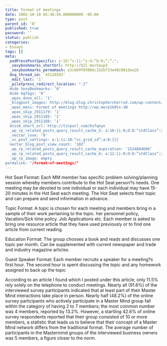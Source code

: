 ```yaml
---
title: Format of meetings
date: 2005-10-10 05:38:59.000000000 -05:00
type: post
parent_id: ‘0’
published: true
password: ’’
status: publish
categories:
- Essays
tags: []
meta:
  podPressPostSpecific: s:19:“s:11:“s:4:“b:0;”;”;";
  _sexybookmarks_shortUrl: http://b2l.me/5aup3
  _sexybookmarks_permaHash: e3cbb9f6506bc1b2b733e481901dea2b
  dsq_thread_id: ‘43128593’
  _edit_last: ‘1’
  _pilotpress_redirect_location: "-1”
  Hide SexyBookmarks: ‘0’
  Hide OgTags: ‘0’
  _wpas_done_all: ‘1’
  _blogpost_images: http://blog.blog.christophersherrod.com/wp-content/uploads/images/video1.jpg
  _wpas_mess: Format of meetings http://wp.me/p1k8tx-1W
  _wpas_skip_2911179: ‘1’
  _wpas_skip_2911185: ‘1’
  _wpas_skip_2911188: ‘1’
  dcssb_short_url: http://tinyurl.com/ksfqnyn
  _wp_rp_related_posts_query_result_cache_5: a:10:{i:0;O:8:“stdClass”:2:{s:7:“post_id”;s:3:“130”;s:5:“score”;s:18:“33.851334780205676”;}i:1;O:8:“stdClass”:2:{s:7:“post_id”;s:3:“125”;s:5:“score”;s:17:“32.18069144176567”;}i:2;O:8:“stdClass”:2:{s:7:“post_id”;s:3:“123”;s:5:“score”;s:18:“27.210878141996893”;}i:3;O:8:“stdClass”:2:{s:7:“post_id”;s:3:“119”;s:5:“score”;s:18:“27.210878141996893”;}i:4;O:8:“stdClass”:2:{s:7:“post_id”;s:3:“124”;s:5:“score”;s:17:“24.72930458729236”;}i:5;O:8:“stdClass”:2:{s:7:“post_id”;s:2:“20”;s:5:“score”;s:17:“24.72930458729236”;}i:6;O:8:“stdClass”:2:{s:7:“post_id”;s:4:“2282”;s:5:“score”;s:18:“11.237610781449991”;}i:7;O:8:“stdClass”:2:{s:7:“post_id”;s:4:“6806”;s:5:“score”;s:17:“9.122030192913318”;}i:8;O:8:“stdClass”:2:{s:7:“post_id”;s:3:“347”;s:5:“score”;s:17:“9.122030192913318”;}i:9;O:8:“stdClass”:2:{s:7:“post_id”;s:2:“29”;s:5:“score”;s:16:“8.10037894542953”;}}
  _nectar_love: ‘0’
  _vc_post_settings: a:1:{s:10:“vc_grid_id”;a:0:{}}
  nectar_blog_post_view_count: ‘102’
  _wp_rp_related_posts_query_result_cache_expiration: ‘1524884600’
  _wp_rp_related_posts_query_result_cache_6: a:12:{i:0;O:8:“stdClass”:2:{s:7:“post_id”;s:4:“1211”;s:5:“score”;s:17:“52.65090593228955”;}i:1;O:8:“stdClass”:2:{s:7:“post_id”;s:3:“130”;s:5:“score”;s:17:“47.68109263260166”;}i:2;O:8:“stdClass”:2:{s:7:“post_id”;s:3:“295”;s:5:“score”;s:18:“46.657442384498616”;}i:3;O:8:“stdClass”:2:{s:7:“post_id”;s:3:“404”;s:5:“score”;s:17:“42.46316014693734”;}i:4;O:8:“stdClass”:2:{s:7:“post_id”;s:3:“320”;s:5:“score”;s:17:“42.46316014693734”;}i:5;O:8:“stdClass”:2:{s:7:“post_id”;s:3:“312”;s:5:“score”;s:17:“42.46316014693734”;}i:6;O:8:“stdClass”:2:{s:7:“post_id”;s:3:“605”;s:5:“score”;s:17:“40.97427919695004”;}i:7;O:8:“stdClass”:2:{s:7:“post_id”;s:3:“412”;s:5:“score”;s:17:“40.97427919695004”;}i:8;O:8:“stdClass”:2:{s:7:“post_id”;s:3:“123”;s:5:“score”;s:17:“40.97427919695004”;}i:9;O:8:“stdClass”:2:{s:7:“post_id”;s:3:“119”;s:5:“score”;s:17:“40.97427919695004”;}i:10;O:8:“stdClass”:2:{s:7:“post_id”;s:4:“4806”;s:5:“score”;s:17:“37.40469759723801”;}i:11;O:8:“stdClass”:2:{s:7:“post_id”;s:3:“602”;s:5:“score”;s:17:“37.40469759723801”;}}
  _wp_rp_image: empty
permalink: "/format-of-meetings/"
---
```

<p>Hot Seat Format: Each MM member has specific problem solving/planning session whereby members contribute to the Hot Seat person?s needs. One meeting may be devoted to one individual or each individual may have 15-20 minutes in the Hot Seat each meeting. The Hot Seat selects their topic and can prepare and send information in advance.</p>
<p>Topic Format: A topic is chosen for each meeting and members bring in a sample of their work pertaining to the topic. her personnel policy, Vacation/Sick time policy. Job Applications etc. Each member is asked to bring one resource article that they have used previously or to find one article from current reading.</p>
<p>Education Format: The group chooses a book and reads and discusses one topic per month. Can be supplemented with current newspaper and trade and industry magazine articles.</p>
<p>Guest Speaker Format: Each member recruits a speaker for a meeting?s first hour. The second hour is spent discussing the topic and any homework assigned to back up the topic</p>
<p>According to an article I found which I posted under this article, only 11.5% rely solely on the telephone to conduct meetings. Nearly all (91.6%) of the interviewed survey participants indicated that at least part of their Master Mind interactions take place in person.  Nearly half (48.2%) of the online survey participants who actively participate in a Master Mind group fall within the category of having 2 to 7 members; the most common number was 4 members, reported by 13.2%. However, a startling 42.6% of online survey respondents reported that their group consisted of 10 or more members, a statistic that leads us to believe that their concept of a Master Mind network differs from the traditional format.  The average number of participants in the Mastermind groups of the interviewed business owners was 5 members, a figure closer to the norm.</p>
